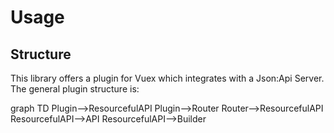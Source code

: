 # Usage

## Structure

This library offers a plugin for Vuex which integrates with a Json:Api Server.
The general plugin structure is:

<mermaid>
graph TD
Plugin-->ResourcefulAPI
Plugin-->Router
Router-->ResourcefulAPI
ResourcefulAPI-->API
ResourcefulAPI-->Builder
</mermaid>
